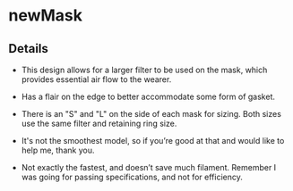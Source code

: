 # newMask

## Details

* This design allows for a larger filter to be used on the mask, which provides essential air flow to the wearer.

* Has a flair on the edge to better accommodate some form of gasket.

* There is an "S" and "L" on the side of each mask for sizing. Both sizes use the same filter and retaining ring size.

* It's not the smoothest model, so if you’re good at that and would like to help me, thank you.

* Not exactly the fastest, and doesn’t save much filament. Remember I was going for passing specifications, and not for efficiency.
